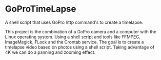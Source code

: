 # GoProTimeLapse
A shell script that uses GoPro http command's to create a timelapse.

This project is the combination of a GoPro camera and a computer with the Linux operating system. 
Using a shell script and tools like FFMPEG, ImageMagick, FLock and the Crontab service. 
The goal is to create a timelapse video based on photos using a shell script. 
Taking advantage of 4K we can do a panning and zooming effect.

